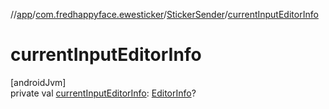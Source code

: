 //[app](../../../index.md)/[com.fredhappyface.ewesticker](../index.md)/[StickerSender](index.md)/[currentInputEditorInfo](current-input-editor-info.md)

# currentInputEditorInfo

[androidJvm]\
private val [currentInputEditorInfo](current-input-editor-info.md): [EditorInfo](https://developer.android.com/reference/kotlin/android/view/inputmethod/EditorInfo.html)?
